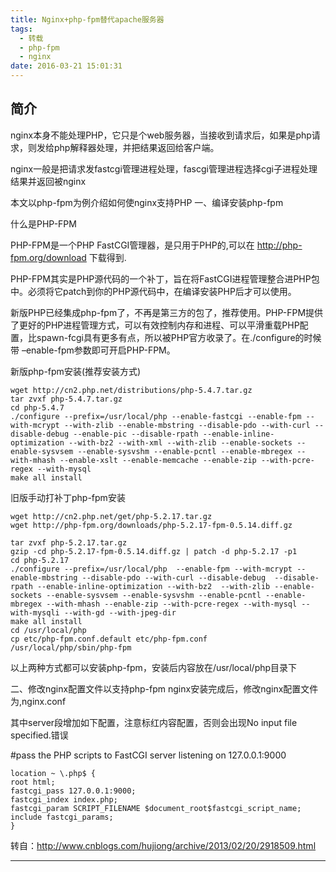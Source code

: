 ```yaml
---
title: Nginx+php-fpm替代apache服务器
tags:
  - 转载
  - php-fpm
  - nginx
date: 2016-03-21 15:01:31
---
```


## 简介
nginx本身不能处理PHP，它只是个web服务器，当接收到请求后，如果是php请求，则发给php解释器处理，并把结果返回给客户端。

nginx一般是把请求发fastcgi管理进程处理，fascgi管理进程选择cgi子进程处理结果并返回被nginx

本文以php-fpm为例介绍如何使nginx支持PHP
一、编译安装php-fpm

什么是PHP-FPM

PHP-FPM是一个PHP FastCGI管理器，是只用于PHP的,可以在 http://php-fpm.org/download 下载得到.

PHP-FPM其实是PHP源代码的一个补丁，旨在将FastCGI进程管理整合进PHP包中。必须将它patch到你的PHP源代码中，在编译安装PHP后才可以使用。

新版PHP已经集成php-fpm了，不再是第三方的包了，推荐使用。PHP-FPM提供了更好的PHP进程管理方式，可以有效控制内存和进程、可以平滑重载PHP配置，比spawn-fcgi具有更多有点，所以被PHP官方收录了。在./configure的时候带 –enable-fpm参数即可开启PHP-FPM。

新版php-fpm安装(推荐安装方式)
```
wget http://cn2.php.net/distributions/php-5.4.7.tar.gz
tar zvxf php-5.4.7.tar.gz
cd php-5.4.7
./configure --prefix=/usr/local/php --enable-fastcgi --enable-fpm --with-mcrypt --with-zlib --enable-mbstring --disable-pdo --with-curl --disable-debug --enable-pic --disable-rpath --enable-inline-optimization --with-bz2 --with-xml --with-zlib --enable-sockets --enable-sysvsem --enable-sysvshm --enable-pcntl --enable-mbregex --with-mhash --enable-xslt --enable-memcache --enable-zip --with-pcre-regex --with-mysql
make all install
```
旧版手动打补丁php-fpm安装
```
wget http://cn2.php.net/get/php-5.2.17.tar.gz
wget http://php-fpm.org/downloads/php-5.2.17-fpm-0.5.14.diff.gz

tar zvxf php-5.2.17.tar.gz
gzip -cd php-5.2.17-fpm-0.5.14.diff.gz | patch -d php-5.2.17 -p1
cd php-5.2.17
./configure --prefix=/usr/local/php  --enable-fpm --with-mcrypt --enable-mbstring --disable-pdo --with-curl --disable-debug  --disable-rpath --enable-inline-optimization --with-bz2  --with-zlib --enable-sockets --enable-sysvsem --enable-sysvshm --enable-pcntl --enable-mbregex --with-mhash --enable-zip --with-pcre-regex --with-mysql --with-mysqli --with-gd --with-jpeg-dir
make all install
cd /usr/local/php
cp etc/php-fpm.conf.default etc/php-fpm.conf
/usr/local/php/sbin/php-fpm
```
以上两种方式都可以安装php-fpm，安装后内容放在/usr/local/php目录下

二、修改nginx配置文件以支持php-fpm
nginx安装完成后，修改nginx配置文件为,nginx.conf

其中server段增加如下配置，注意标红内容配置，否则会出现No input file specified.错误

#pass the PHP scripts to FastCGI server listening on 127.0.0.1:9000
```
location ~ \.php$ {
root html;
fastcgi_pass 127.0.0.1:9000;
fastcgi_index index.php;
fastcgi_param SCRIPT_FILENAME $document_root$fastcgi_script_name;
include fastcgi_params;
}
```


转自：http://www.cnblogs.com/hujiong/archive/2013/02/20/2918509.html 

-----

